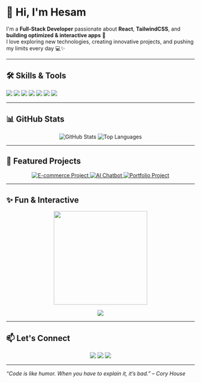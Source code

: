 # 👋 Hi, I'm Hesam

I'm a **Full-Stack Developer** passionate about **React**, **TailwindCSS**, and **building optimized & interactive apps** 🚀  
I love exploring new technologies, creating innovative projects, and pushing my limits every day 💻✨

---

## 🛠️ Skills & Tools

<p>
  <img src="https://img.shields.io/badge/HTML5-E34F26?style=for-the-badge&logo=html5&logoColor=white" />
  <img src="https://img.shields.io/badge/CSS3-1572B6?style=for-the-badge&logo=css3&logoColor=white" />
  <img src="https://img.shields.io/badge/JavaScript-F7DF1E?style=for-the-badge&logo=javascript&logoColor=black" />
  <img src="https://img.shields.io/badge/React-61DAFB?style=for-the-badge&logo=react&logoColor=black" />
  <img src="https://img.shields.io/badge/TailwindCSS-06B6D4?style=for-the-badge&logo=tailwind-css&logoColor=white" />
  <img src="https://img.shields.io/badge/Node.js-339933?style=for-the-badge&logo=nodedotjs&logoColor=white" />
  <img src="https://img.shields.io/badge/Laravel-FF2D20?style=for-the-badge&logo=laravel&logoColor=white" />
</p>

---

## 📊 GitHub Stats

<p align="center">
  <img src="https://github-readme-stats.vercel.app/api?username=hesam0987hhe&show_icons=true&count_private=true&theme=radical" alt="GitHub Stats" />
  <img src="https://github-readme-stats.vercel.app/api/top-langs/?username=hesam0987hhe&layout=compact&theme=radical" alt="Top Languages" />
</p>

---

## 🎯 Featured Projects

<p align="center">
  <a href="#">
    <img src="https://via.placeholder.com/200x120.png?text=E-commerce" alt="E-commerce Project" title="E-commerce 🛒" style="transition: transform 0.3s;" onmouseover="this.style.transform='scale(1.1)';" onmouseout="this.style.transform='scale(1)';" />
  </a>
  <a href="#">
    <img src="https://via.placeholder.com/200x120.png?text=AI+Chatbot" alt="AI Chatbot" title="AI Chatbot 🤖" style="transition: transform 0.3s;" onmouseover="this.style.transform='scale(1.1)';" onmouseout="this.style.transform='scale(1)';" />
  </a>
  <a href="#">
    <img src="https://via.placeholder.com/200x120.png?text=Portfolio" alt="Portfolio Project" title="Portfolio 🌐" style="transition: transform 0.3s;" onmouseover="this.style.transform='scale(1.1)';" onmouseout="this.style.transform='scale(1)';" />
  </a>
</p>

---

## ✨ Fun & Interactive

<p align="center">
  <img src="https://media.giphy.com/media/3o7TKtnuHOHHUjR38Y/giphy.gif" width="250" />
</p>

<p align="center">
  <img src="https://readme-typing-svg.herokuapp.com?font=Fira+Code&size=24&color=00F7FF&center=true&vCenter=true&width=500&lines=Creating+%3CInnovative+Projects%3E;Loving+%3CClean+Code%3E;Exploring+%3CNew+Tech%3E" />
</p>

---

## 📫 Let's Connect

<p align="center">
  <a href="#"><img src="https://img.shields.io/badge/LinkedIn-0A66C2?style=for-the-badge&logo=linkedin&logoColor=white" /></a>
  <a href="#"><img src="https://img.shields.io/badge/Twitter-1DA1F2?style=for-the-badge&logo=twitter&logoColor=white" /></a>
  <a href="mailto:youremail@example.com"><img src="https://img.shields.io/badge/Email-D14836?style=for-the-badge&logo=gmail&logoColor=white" /></a>
</p>

---

*“Code is like humor. When you have to explain it, it’s bad.” – Cory House*
